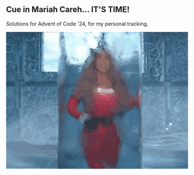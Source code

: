 ## Cue in Mariah Careh... IT'S TIME!

Solutions for Advent of Code '24, for my personal tracking.

![IT'S TIME!!!](https://raw.githubusercontent.com/hotaru-hspr/aoc-2024/refs/heads/main/Misc/mariah-defrosting.gif)
